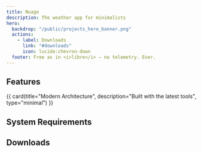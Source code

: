 ```yaml
---
title: Nuage
description: The weather app for minimalists
hero:
  backdrop: "/public/projects_hero_banner.png"
  actions:
    - label: Downloads
      link: "#downloads"
      icon: lucide:chevron-down
  footer: Free as in <i>libre</i> — no telemetry. Ever.
---
```


## Features

{{ card(title="Modern Architecture", description="Built with the latest tools", type="minimal") }}

<!-- ## Screenshots -->

## System Requirements

## Downloads

<!-- ## Support -->

